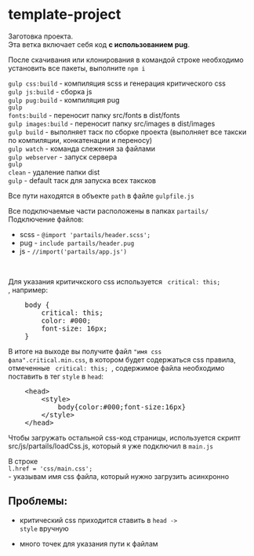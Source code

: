 # template-project

Заготовка проекта. <br>
Эта ветка включает себя код <strong>c использованием pug</strong>. <br>

После скачивания или клонирования в командой строке необходимо установить все пакеты, выполните <code>npm i</code> <br>

<code>gulp css:build</code>    -  компиляция scss и генерация критического css<br>
<code>gulp js:build</code>     -  сборка js <br>
<code>gulp pug:build</code>    -  компиляция pug<br>
<code>gulp fonts:build</code>  -  переносит папку src/fonts в dist/fonts <br>
<code>gulp images:build</code> -  переносит папку src/images в dist/images <br>
<code>gulp build</code>        -  выполняет таск по сборке проекта (выполняет все такски по компиляции, конкатенации и переносу) <br>
<code>gulp watch</code>        -  команда слежения за файлами <br>
<code>gulp webserver</code>    -  запуск сервера <br>
<code>gulp clean</code>        -  удаление папки dist <br>
<code>gulp</code>              -  default таск для запуска всех таксков <br>


Все пути находятся в объекте <code>path</code> в файле <code>gulpfile.js</code> <br>

Все подключаемые части расположены в папках <code>partails/</code><br>
Подключение файлов:
- scss - <code>@import 'partails/header.scss';</code>
- pug  - <code>include partails/header.pug</code>
- js   - <code>//import('partails/app.js')</code>

<br>


Для указания критичкского css используется <code> critical: this; </code>, например:

<pre>
    body {
        critical: this;
        color: #000;
        font-size: 16px;
    }
</pre>

В итоге на выходе вы получите файл <code>"имя css фала".critical.min.css</code>, в котором будет содержаться css правила, отмеченные <code> critical: this; </code>, содержимое файла необходимо поставить в тег <code>style</code> в <code>head</code>:

<pre>
    &lthead&gt
        &ltstyle&gt
            body{color:#000;font-size:16px}
        &lt/style&gt
    &lt/head&gt
</pre>


Чтобы загружать остальной css-код страницы, используется скрипт src/js/partails/loadCss.js, который я уже подключил в <code>main.js</code>

В строке <br>
<code>l.href = 'css/main.css';</code> <br> - указывам имя css файла, который нужно загрузить асинхронно




Проблемы:
-----------

- критический css приходится ставить в <code>head -> style</code> вручную

- много точек для указания пути к файлам
